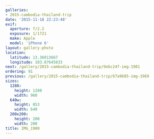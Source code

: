 ```yaml
---
galleries:
- 2015-cambodia-thailand-trip
date: '2015-11-18 22:23:48'
exif:
  aperture: f/2.2
  exposure: 1/1721
  make: Apple
  model: 'iPhone 6'
layout: gallery-photo
location:
  latitude: 13.36013667
  longitude: 103.87645833
next: /gallery/2015-cambodia-thailand-trip/9ebc24f-img-1981
ordering: 91
previous: /gallery/2015-cambodia-thailand-trip/67a9685-img-1969
sizes:
  1280:
    height: 1280
    width: 960
  640w:
    height: 853
    width: 640
  200x200:
    height: 200
    width: 200
title: IMG_1980
---
```

